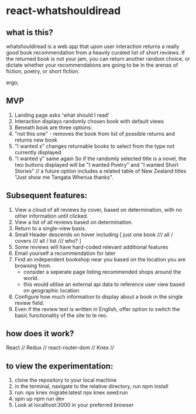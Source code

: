 # react-whatshouldiread

## what is this?
whatshouldiread is a web app that upon user interaction returns a really good book recommendation from a heavily curated list of short reviews. If the returned book is not your jam, you can return another random choice, or dictate whether your recommendations are going to be in the arenas of fiction, poetry, or short fiction.

ergo;

## MVP
1. Landing page asks 'what should I read'
2. Interaction displays randomly chosen book with default views
3. Beneath book are three options:
  1. "not this one" - removes the book from list of possible returns and returns new book
  2. "I wanted x" changes returnable books to select from the type not currently displayed
  3. "I wanted y" same again
  So if the randomly selected title is a novel, the two buttons displayed will be "I wanted Poetry" and "I wanted Short Stories"
  // a future option includes a related table of New Zealand titles "Just show me Tangata Whenua thanks".

## Subsequent features: 
1. View a cloud of all reviews by cover, based on determination, with no other information until clicked.
2. View a list of all reviews based on determination.
3. Return to a single-view basis.
4. Small Header descends on hover including [ just one book /// all / covers /// all / list /// who? ]
5. Some reviews will have hard-coded relevant additional features
6. Email yourself a recommendation for later
7. Find an independent bookshop near you based on the location you are browsing from.
   - consider a seperate page listing recommended shops around the world.
   - this would utilise an external api data to reference user view based on geographic location
8. Configure how much information to display about a book in the single review field.
9. Even if the review text is written in English, offer option to switch the basic functionality of the site to te reo.

## how does it work?
React // Redux // react-router-dom // Knex //

## to view the experimentation:
1. clone the repository to your local machine
2. in the terminal, navigate to the relative directory, run npm install
3. run:
    npx knex migrate:latest
    npx knex seed:run
4. spin up npm run dev
5. Look at localhost:3000 in your preferred browser